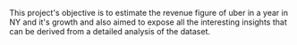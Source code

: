 This project's objective is to estimate the revenue figure of uber in a year in NY and it's growth and also aimed to expose all the interesting insights that can be derived from a detailed analysis of the dataset.
